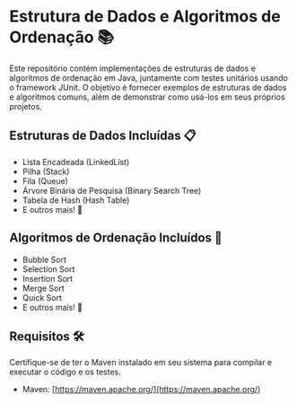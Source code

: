# Estrutura de Dados e Algoritmos de Ordenação 📚

Este repositório contém implementações de estruturas de dados e algoritmos de ordenação em Java, juntamente com testes unitários usando o framework JUnit. O objetivo é fornecer exemplos de estruturas de dados e algoritmos comuns, além de demonstrar como usá-los em seus próprios projetos.

## Estruturas de Dados Incluídas 📋

- Lista Encadeada (LinkedList)
- Pilha (Stack)
- Fila (Queue)
- Árvore Binária de Pesquisa (Binary Search Tree)
- Tabela de Hash (Hash Table)
- E outros mais! 🚀

## Algoritmos de Ordenação Incluídos 🔄

- Bubble Sort
- Selection Sort
- Insertion Sort
- Merge Sort
- Quick Sort
- E outros mais! 🚀

## Requisitos 🛠️

Certifique-se de ter o Maven instalado em seu sistema para compilar e executar o código e os testes.

- Maven: [https://maven.apache.org/](https://maven.apache.org/)


